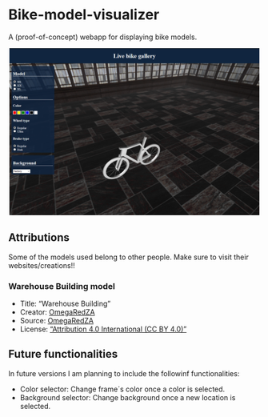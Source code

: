 # Bike-model-visualizer
A (proof-of-concept) webapp for displaying bike models.

<p align="middle">
  <img src="/resources/Screenshot.png" alt="Screenshot of the webapp" width=500>
</p>


## Attributions
Some of the models used belong to other people. Make sure to visit their websites/creations!!

### Warehouse Building model
* Title: “Warehouse Building”
* Creator: [OmegaRedZA](https://sketchfab.com/OmegaRedZA)
* Source: [OmegaRedZA](https://sketchfab.com/OmegaRedZA)
* License: [“Attribution 4.0 International (CC BY 4.0)”](https://creativecommons.org/licenses/by/4.0/)

## Future functionalities
In future versions I am planning to include the followinf functionalities:

* Color selector: Change frame´s color once a color is selected.
* Background selector: Change background once a new location is selected.